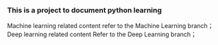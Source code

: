 ### This is a project to document python learning

Machine learning related content refer to the Machine Learning branch；
Deep learning related content Refer to the Deep Learning branch；
